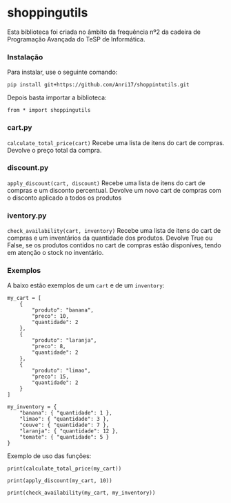 # shoppingutils

Esta biblioteca foi criada no âmbito da frequência nº2 da cadeira de Programação Avançada do TeSP de Informática. 

### Instalação

Para instalar, use o seguinte comando:
```
pip install git+https://github.com/Anri17/shoppintutils.git
```

Depois basta importar a biblioteca:
```
from * import shoppingutils
```

### cart.py

``calculate_total_price(cart)``
Recebe uma lista de itens do cart de compras.
Devolve o preço total da compra.

### discount.py

``apply_discount(cart, discount)``
Recebe uma lista de itens do cart de compras e um disconto percentual.
Devolve um novo cart de compras com o disconto aplicado a todos os produtos

### iventory.py

``check_availability(cart, inventory)``
Recebe uma lista de itens do cart de compras e um inventários da quantidade dos produtos.
Devolve True ou False, se os produtos contidos no cart de compras estão disponíves, tendo em atenção o stock no inventário.

### Exemplos

A baixo estão exemplos de um ``cart`` e de um ``inventory``:

```
my_cart = [
    {
        "produto": "banana",
        "preco": 10,
        "quantidade": 2
    },
    {
        "produto": "laranja",
        "preco": 8,
        "quantidade": 2
    },
    {
        "produto": "limao",
        "preco": 15,
        "quantidade": 2
    }
]

my_inventory = {
    "banana": { "quantidade": 1 },
    "limao": { "quantidade": 3 },
    "couve": { "quantidade": 7 },
    "laranja": { "quantidade": 12 },
    "tomate": { "quantidade": 5 }
}

```

Exemplo de uso das funções:
```
print(calculate_total_price(my_cart))

print(apply_discount(my_cart, 10))

print(check_availability(my_cart, my_inventory))
```

